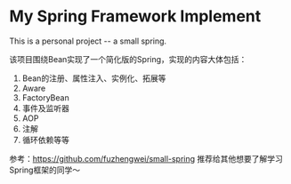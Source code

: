 # My Spring Framework Implement

This is a personal project -- a small spring. 

该项目围绕Bean实现了一个简化版的Spring，实现的内容大体包括：
1. Bean的注册、属性注入、实例化、拓展等
2. Aware 
3. FactoryBean 
4. 事件及监听器 
5. AOP 
6. 注解 
7. 循环依赖等等

参考：https://github.com/fuzhengwei/small-spring 推荐给其他想要了解学习Spring框架的同学～